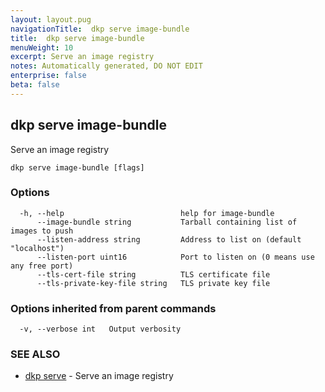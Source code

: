 ```yaml
---
layout: layout.pug
navigationTitle:  dkp serve image-bundle
title:  dkp serve image-bundle
menuWeight: 10
excerpt: Serve an image registry
notes: Automatically generated, DO NOT EDIT
enterprise: false
beta: false
---
```

<!-- vale off -->
<!-- markdownlint-disable -->

## dkp serve image-bundle

Serve an image registry

```
dkp serve image-bundle [flags]
```

### Options

```
  -h, --help                          help for image-bundle
      --image-bundle string           Tarball containing list of images to push
      --listen-address string         Address to list on (default "localhost")
      --listen-port uint16            Port to listen on (0 means use any free port)
      --tls-cert-file string          TLS certificate file
      --tls-private-key-file string   TLS private key file
```

### Options inherited from parent commands

```
  -v, --verbose int   Output verbosity
```

### SEE ALSO

* [dkp serve](/dkp/kommander/2.2/cli/dkp/serve/)	 - Serve an image registry

